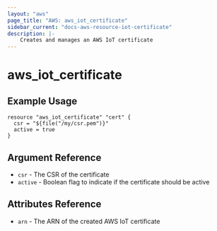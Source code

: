 ```yaml
---
layout: "aws"
page_title: "AWS: aws_iot_certificate"
sidebar_current: "docs-aws-resource-iot-certificate"
description: |-
    Creates and manages an AWS IoT certificate
---
```


# aws\_iot\_certificate

## Example Usage

```
resource "aws_iot_certificate" "cert" {
  csr = "${file("/my/csr.pem")}"
  active = true
}
```

## Argument Reference

* `csr` - The CSR of the certificate
* `active` - Boolean flag to indicate if the certificate should be active



## Attributes Reference

* `arn` - The ARN of the created AWS IoT certificate
